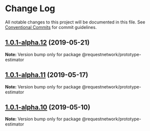 # Change Log

All notable changes to this project will be documented in this file.
See [Conventional Commits](https://conventionalcommits.org) for commit guidelines.

## [1.0.1-alpha.12](https://github.com/RequestNetwork/requestNetwork/compare/@requestnetwork/prototype-estimator@1.0.1-alpha.4...@requestnetwork/prototype-estimator@1.0.1-alpha.12) (2019-05-21)

**Note:** Version bump only for package @requestnetwork/prototype-estimator






## [1.0.1-alpha.11](https://github.com/RequestNetwork/requestNetwork/compare/@requestnetwork/prototype-estimator@1.0.1-alpha.4...@requestnetwork/prototype-estimator@1.0.1-alpha.11) (2019-05-17)

**Note:** Version bump only for package @requestnetwork/prototype-estimator






## [1.0.1-alpha.10](https://github.com/RequestNetwork/requestNetwork/compare/@requestnetwork/prototype-estimator@1.0.1-alpha.4...@requestnetwork/prototype-estimator@1.0.1-alpha.10) (2019-05-10)

**Note:** Version bump only for package @requestnetwork/prototype-estimator
